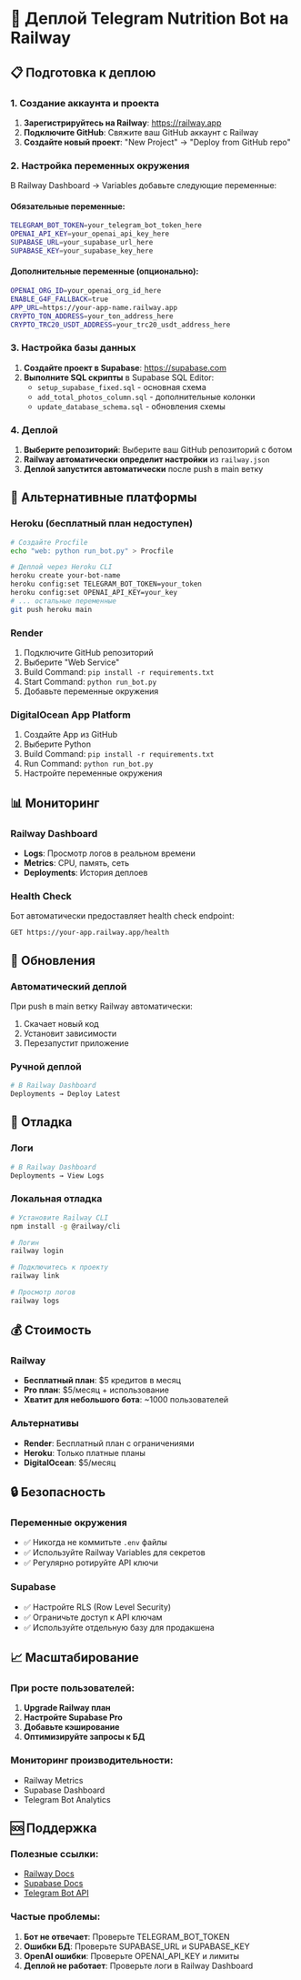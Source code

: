 # 🚀 Деплой Telegram Nutrition Bot на Railway

## 📋 Подготовка к деплою

### 1. Создание аккаунта и проекта

1. **Зарегистрируйтесь на Railway**: https://railway.app
2. **Подключите GitHub**: Свяжите ваш GitHub аккаунт с Railway
3. **Создайте новый проект**: "New Project" → "Deploy from GitHub repo"

### 2. Настройка переменных окружения

В Railway Dashboard → Variables добавьте следующие переменные:

#### Обязательные переменные:
```bash
TELEGRAM_BOT_TOKEN=your_telegram_bot_token_here
OPENAI_API_KEY=your_openai_api_key_here
SUPABASE_URL=your_supabase_url_here
SUPABASE_KEY=your_supabase_key_here
```

#### Дополнительные переменные (опционально):
```bash
OPENAI_ORG_ID=your_openai_org_id_here
ENABLE_G4F_FALLBACK=true
APP_URL=https://your-app-name.railway.app
CRYPTO_TON_ADDRESS=your_ton_address_here
CRYPTO_TRC20_USDT_ADDRESS=your_trc20_usdt_address_here
```

### 3. Настройка базы данных

1. **Создайте проект в Supabase**: https://supabase.com
2. **Выполните SQL скрипты** в Supabase SQL Editor:
   - `setup_supabase_fixed.sql` - основная схема
   - `add_total_photos_column.sql` - дополнительные колонки
   - `update_database_schema.sql` - обновления схемы

### 4. Деплой

1. **Выберите репозиторий**: Выберите ваш GitHub репозиторий с ботом
2. **Railway автоматически определит настройки** из `railway.json`
3. **Деплой запустится автоматически** после push в main ветку

## 🔧 Альтернативные платформы

### Heroku (бесплатный план недоступен)
```bash
# Создайте Procfile
echo "web: python run_bot.py" > Procfile

# Деплой через Heroku CLI
heroku create your-bot-name
heroku config:set TELEGRAM_BOT_TOKEN=your_token
heroku config:set OPENAI_API_KEY=your_key
# ... остальные переменные
git push heroku main
```

### Render
1. Подключите GitHub репозиторий
2. Выберите "Web Service"
3. Build Command: `pip install -r requirements.txt`
4. Start Command: `python run_bot.py`
5. Добавьте переменные окружения

### DigitalOcean App Platform
1. Создайте App из GitHub
2. Выберите Python
3. Build Command: `pip install -r requirements.txt`
4. Run Command: `python run_bot.py`
5. Настройте переменные окружения

## 📊 Мониторинг

### Railway Dashboard
- **Logs**: Просмотр логов в реальном времени
- **Metrics**: CPU, память, сеть
- **Deployments**: История деплоев

### Health Check
Бот автоматически предоставляет health check endpoint:
```
GET https://your-app.railway.app/health
```

## 🔄 Обновления

### Автоматический деплой
При push в main ветку Railway автоматически:
1. Скачает новый код
2. Установит зависимости
3. Перезапустит приложение

### Ручной деплой
```bash
# В Railway Dashboard
Deployments → Deploy Latest
```

## 🐛 Отладка

### Логи
```bash
# В Railway Dashboard
Deployments → View Logs
```

### Локальная отладка
```bash
# Установите Railway CLI
npm install -g @railway/cli

# Логин
railway login

# Подключитесь к проекту
railway link

# Просмотр логов
railway logs
```

## 💰 Стоимость

### Railway
- **Бесплатный план**: $5 кредитов в месяц
- **Pro план**: $5/месяц + использование
- **Хватит для небольшого бота**: ~1000 пользователей

### Альтернативы
- **Render**: Бесплатный план с ограничениями
- **Heroku**: Только платные планы
- **DigitalOcean**: $5/месяц

## 🔒 Безопасность

### Переменные окружения
- ✅ Никогда не коммитьте `.env` файлы
- ✅ Используйте Railway Variables для секретов
- ✅ Регулярно ротируйте API ключи

### Supabase
- ✅ Настройте RLS (Row Level Security)
- ✅ Ограничьте доступ к API ключам
- ✅ Используйте отдельную базу для продакшена

## 📈 Масштабирование

### При росте пользователей:
1. **Upgrade Railway план**
2. **Настройте Supabase Pro**
3. **Добавьте кэширование**
4. **Оптимизируйте запросы к БД**

### Мониторинг производительности:
- Railway Metrics
- Supabase Dashboard
- Telegram Bot Analytics

## 🆘 Поддержка

### Полезные ссылки:
- [Railway Docs](https://docs.railway.app)
- [Supabase Docs](https://supabase.com/docs)
- [Telegram Bot API](https://core.telegram.org/bots/api)

### Частые проблемы:
1. **Бот не отвечает**: Проверьте TELEGRAM_BOT_TOKEN
2. **Ошибки БД**: Проверьте SUPABASE_URL и SUPABASE_KEY
3. **OpenAI ошибки**: Проверьте OPENAI_API_KEY и лимиты
4. **Деплой не работает**: Проверьте логи в Railway Dashboard
